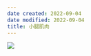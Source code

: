 ```yaml
---
date created: 2022-09-04
date modified: 2022-09-04
title: 小腿肌肉
---
```



![](https://img.oldwinter.top/20220904221439.png)
